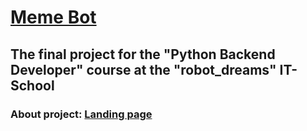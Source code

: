 ﻿# [Meme Bot](https://t.me/it_meme_bot)

## The final project for the "Python Backend Developer" course at the "robot_dreams" IT-School

### About project: [Landing page](https://yurii-polych.github.io/) 
